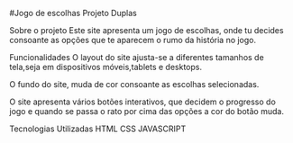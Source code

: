 #Jogo de escolhas Projeto Duplas 

Sobre o projeto
Este site apresenta um jogo de escolhas, onde tu decides consoante as opções que te aparecem o rumo da história no jogo.

Funcionalidades
O layout do site ajusta-se a diferentes tamanhos de tela,seja em dispositivos móveis,tablets e desktops. 

O fundo do site, muda de cor consoante as escolhas selecionadas.

O site apresenta vários botões interativos, que decidem o progresso do jogo e quando se passa o rato por cima das opções a cor do botão muda.

Tecnologias Utilizadas
HTML
CSS
JAVASCRIPT

